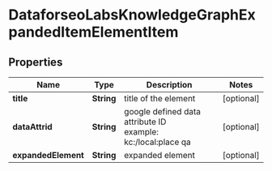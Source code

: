 # DataforseoLabsKnowledgeGraphExpandedItemElementItem


## Properties

| Name | Type | Description | Notes |
|------------ | ------------- | ------------- | -------------|
**title** | **String** | title of the element |[optional]|
**dataAttrid** | **String** | google defined data attribute ID<br>example:<br>kc:/local:place qa |[optional]|
**expandedElement** | **String** | expanded element |[optional]|